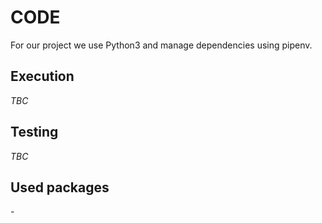 # CODE

For our project we use Python3 and manage dependencies using pipenv.

## Execution
*TBC*

## Testing
*TBC*

## Used packages
\-